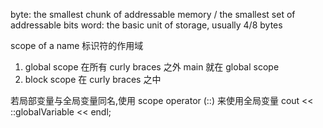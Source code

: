 byte: the smallest chunk of addressable memory / the smallest set of addressable bits
word: the basic unit of storage, usually 4/8 bytes

scope of a name 标识符的作用域
1. global scope
  在所有 curly braces 之外
  main 就在 global scope
2. block scope
  在 curly braces 之中

若局部变量与全局变量同名,使用 scope operator (::) 来使用全局变量
  cout << ::globalVariable << endl;


